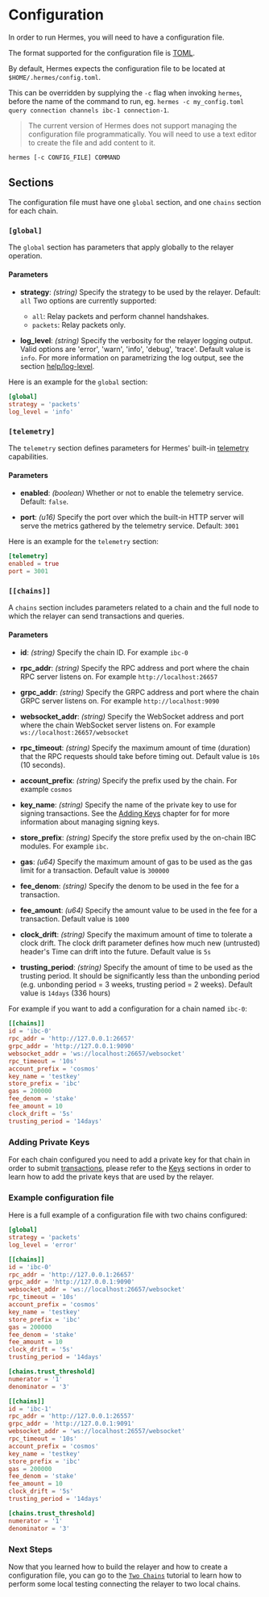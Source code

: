 # Configuration

In order to run Hermes, you will need to have a configuration file.

The format supported for the configuration file is [TOML](https://toml.io/en/).

By default, Hermes expects the configuration file to be located at `$HOME/.hermes/config.toml`.

This can be overridden by supplying the `-c` flag when invoking `hermes`, before the
name of the command to run, eg. `hermes -c my_config.toml query connection channels ibc-1 connection-1`.

> The current version of Hermes does not support managing the configuration file programmatically.
> You will need to use a text editor to create the file and add content to it.

```bash
hermes [-c CONFIG_FILE] COMMAND
```

## Sections

The configuration file must have one `global` section, and one `chains` section for each chain.

### `[global]`

The `global` section has parameters that apply globally to the relayer operation.

#### Parameters

* __strategy__: *(string)* Specify the strategy to be used by the relayer. Default: `all`
  Two options are currently supported:
    - `all`: Relay packets and perform channel handshakes.
    - `packets`: Relay packets only.

* __log_level__: *(string)* Specify the verbosity for the relayer logging output. Valid options are 'error', 'warn', 'info', 'debug', 'trace'. Default value is `info`.
  For more information on parametrizing the log output, see the section [help/log-level][log-level].

Here is an example for the `global` section:

```toml
[global]
strategy = 'packets'
log_level = 'info'
```

### `[telemetry]`

The `telemetry` section defines parameters for Hermes' built-in [telemetry](telemetry.md) capabilities.

#### Parameters

* __enabled__: *(boolean)* Whether or not to enable the telemetry service. Default: `false`.

* __port__: *(u16)* Specify the port over which the built-in HTTP server will serve the metrics gathered by the telemetry service. Default: `3001`

Here is an example for the `telemetry` section:

```toml
[telemetry]
enabled = true
port = 3001
```

### `[[chains]]`

A `chains` section includes parameters related to a chain and the full node to which the relayer can send transactions and queries.

#### Parameters

* __id__: *(string)* Specify the chain ID. For example `ibc-0`

* __rpc_addr__: *(string)* Specify the RPC address and port where the chain RPC server listens on. For example `http://localhost:26657`

* __grpc_addr__: *(string)* Specify the GRPC address and port where the chain GRPC server listens on. For example `http://localhost:9090`

* __websocket_addr__: *(string)* Specify the WebSocket address and port where the chain WebSocket server listens on. For example `ws://localhost:26657/websocket`

* __rpc_timeout__: *(string)* Specify the maximum amount of time (duration) that the RPC requests should take before timing out. Default value is `10s` (10 seconds).

* __account_prefix__: *(string)* Specify the prefix used by the chain. For example `cosmos`

* __key_name__: *(string)* Specify the name of the private key to use for signing transactions. See the [Adding Keys](commands/keys/index.md#adding-keys) chapter for for more information about managing signing keys.

* __store_prefix__: *(string)* Specify the store prefix used by the on-chain IBC modules. For example `ibc`.

* __gas__: *(u64)* Specify the maximum amount of gas to be used as the gas limit for a transaction. Default value is `300000`

* __fee_denom__: *(string)* Specify the denom to be used in the fee for a transaction.

* __fee_amount__: *(u64)* Specify the amount value to be used in the fee for a transaction. Default value is `1000`

* __clock_drift__: *(string)*  Specify the maximum amount of time to tolerate a clock drift. The clock drift parameter defines how much new (untrusted) header's Time can drift into the future. Default value is `5s`

* __trusting_period__: *(string)* Specify the amount of time to be used as the trusting period. It should be significantly less than the unbonding period (e.g. unbonding period = 3 weeks, trusting period = 2 weeks). Default value is `14days` (336 hours)

For example if you want to add a configuration for a chain named `ibc-0`:

```toml
[[chains]]
id = 'ibc-0'
rpc_addr = 'http://127.0.0.1:26657'
grpc_addr = 'http://127.0.0.1:9090'
websocket_addr = 'ws://localhost:26657/websocket'
rpc_timeout = '10s'
account_prefix = 'cosmos'
key_name = 'testkey'
store_prefix = 'ibc'
gas = 200000
fee_denom = 'stake'
fee_amount = 10
clock_drift = '5s'
trusting_period = '14days'
```

### Adding Private Keys

For each chain configured you need to add a private key for that chain in order to submit [transactions](./commands/raw/index.md), please refer to the [Keys](./commands/keys/index.md) sections in order to learn how to add the private keys that are used by the relayer.

### Example configuration file

Here is a full example of a configuration file with two chains configured:

```toml
[global]
strategy = 'packets'
log_level = 'error'

[[chains]]
id = 'ibc-0'
rpc_addr = 'http://127.0.0.1:26657'
grpc_addr = 'http://127.0.0.1:9090'
websocket_addr = 'ws://localhost:26657/websocket'
rpc_timeout = '10s'
account_prefix = 'cosmos'
key_name = 'testkey'
store_prefix = 'ibc'
gas = 200000
fee_denom = 'stake'
fee_amount = 10
clock_drift = '5s'
trusting_period = '14days'

[chains.trust_threshold]
numerator = '1'
denominator = '3'

[[chains]]
id = 'ibc-1'
rpc_addr = 'http://127.0.0.1:26557'
grpc_addr = 'http://127.0.0.1:9091'
websocket_addr = 'ws://localhost:26557/websocket'
rpc_timeout = '10s'
account_prefix = 'cosmos'
key_name = 'testkey'
store_prefix = 'ibc'
gas = 200000
fee_denom = 'stake'
fee_amount = 10
clock_drift = '5s'
trusting_period = '14days'

[chains.trust_threshold]
numerator = '1'
denominator = '3'
```

### Next Steps

Now that you learned how to build the relayer and how to create a configuration file, you can go to the [`Two Chains`](./tutorials/local-chains/index.md) tutorial to learn how to perform some local testing connecting the relayer to two local chains.

[log-level]: ./help.html#parametrizing-the-log-output-level
